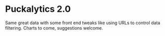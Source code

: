 # Puckalytics 2.0

Same great data with some front end tweaks like using URLs to control data filtering.  Charts to come, suggestions welcome.